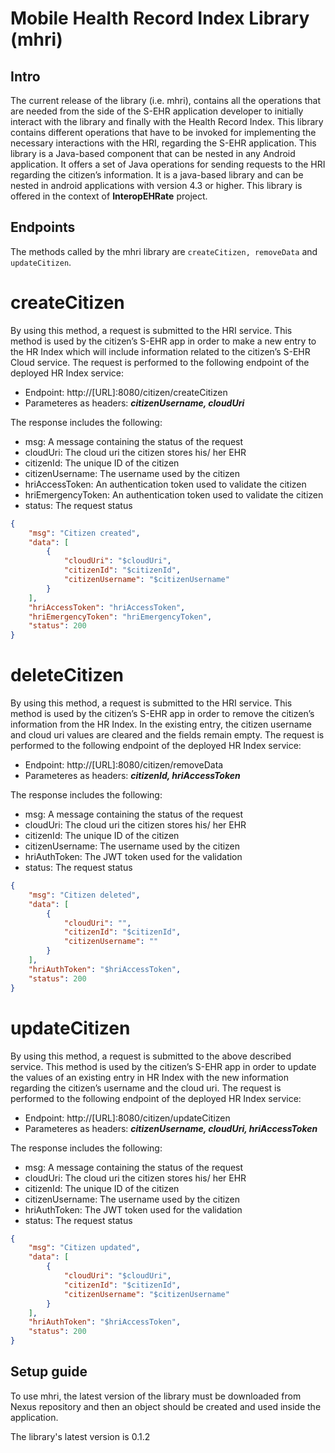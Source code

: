 # Mobile Health Record Index Library (mhri)
## Intro

The current release of the library (i.e. mhri), contains all the operations that are needed from the side of the S-EHR application developer to initially interact with the library and finally with the Health Record Index. This library contains different operations that have to be invoked for implementing the necessary interactions with the HRI, regarding the S-EHR application. This library is a Java-based component that can be nested in any Android application. It offers a set of Java operations for sending requests to the HRI regarding the citizen’s information. It is a java-based library and can be nested in android applications with version 4.3 or higher.  This library is offered in the context of  **InteropEHRate** project.

## Endpoints

The methods called by the mhri library are ```createCitizen, removeData``` and ```updateCitizen```. 

# createCitizen
By using this method, a request is submitted to the HRI service. This method is used by the citizen’s S-EHR app in order to make a new entry to the HR Index which will include information related to the citizen’s S-EHR Cloud service. The request is performed to the following endpoint of the deployed HR Index service: 
- Endpoint: http://[URL]:8080/citizen/createCitizen
- Parameteres as headers: ***citizenUsername, cloudUri***

The response includes the following:
- msg: A message containing the status of the request
- cloudUri: The cloud uri the citizen stores his/ her EHR
- citizenId: The unique ID of the citizen
- citizenUsername: The username used by the citizen
- hriAccessToken: An authentication token used to validate the citizen
- hriEmergencyToken: An authentication token used to validate the citizen
- status: The request status


```json
{
    "msg": "Citizen created",
    "data": [
        {
            "cloudUri": "$cloudUri",
            "citizenId": "$citizenId",
            "citizenUsername": "$citizenUsername"
        }
    ],
    "hriAccessToken": "hriAccessToken",
    "hriEmergencyToken": "hriEmergencyToken",
    "status": 200
}
```

# deleteCitizen
By using this method, a request is submitted to the HRI service. This method is used by the citizen’s S-EHR app in order to remove the citizen’s information from the HR Index. In the existing entry, the citizen username and cloud uri values are cleared and the fields remain empty. The request is performed to the following endpoint of the deployed HR Index service: 

- Endpoint: http://[URL]:8080/citizen/removeData
- Parameteres as headers: ***citizenId, hriAccessToken***

The response includes the following:
- msg: A message containing the status of the request
- cloudUri: The cloud uri the citizen stores his/ her EHR
- citizenId: The unique ID of the citizen
- citizenUsername: The username used by the citizen
- hriAuthToken: The JWT token used for the validation
- status: The request status

```json
{
    "msg": "Citizen deleted",
    "data": [
        {
            "cloudUri": "",
            "citizenId": "$citizenId",
            "citizenUsername": ""
        }
    ],
    "hriAuthToken": "$hriAccessToken",
    "status": 200
}
```

# updateCitizen
By using this method, a request is submitted to the above described service. This method is used by the citizen’s S-EHR app in order to update the values of an existing entry in HR Index with the new information regarding the citizen’s username and the cloud uri. The request is performed to the following endpoint of the deployed HR Index service: 

- Endpoint: http://[URL]:8080/citizen/updateCitizen
- Parameteres as headers: ***citizenUsername, cloudUri, hriAccessToken***

The response includes the following:
- msg: A message containing the status of the request
- cloudUri: The cloud uri the citizen stores his/ her EHR
- citizenId: The unique ID of the citizen
- citizenUsername: The username used by the citizen
- hriAuthToken: The JWT token used for the validation
- status: The request status

```json
{
    "msg": "Citizen updated",
    "data": [
        {
            "cloudUri": "$cloudUri",
            "citizenId": "$citizenId",
            "citizenUsername": "$citizenUsername"
        }
    ],
    "hriAuthToken": "$hriAccessToken",
    "status": 200
}
```

## Setup guide
To use mhri, the latest version of the library must be downloaded from Nexus repository and then an object should be created and used inside the application.

The library's latest version is 0.1.2
